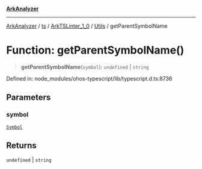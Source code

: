 [**ArkAnalyzer**](../../../../../../../../README.md)

***

[ArkAnalyzer](../../../../../../../../globals.md) / [ts](../../../../../README.md) / [ArkTSLinter\_1\_0](../../../README.md) / [Utils](../README.md) / getParentSymbolName

# Function: getParentSymbolName()

> **getParentSymbolName**(`symbol`): `undefined` \| `string`

Defined in: node\_modules/ohos-typescript/lib/typescript.d.ts:8736

## Parameters

### symbol

[`Symbol`](../../../../../interfaces/Symbol.md)

## Returns

`undefined` \| `string`
